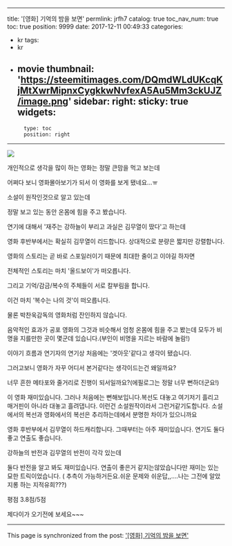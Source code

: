 
---
title: '[영화] 기억의 밤을 보면'
permlink: jrfh7
catalog: true
toc_nav_num: true
toc: true
position: 9999
date: 2017-12-11 00:49:33
categories:
- kr
tags:
- kr
- movie
thumbnail: 'https://steemitimages.com/DQmdWLdUKcqKjMtXwrMipnxCygkkwNvfexA5Au5Mm3ckUJZ/image.png'
sidebar:
    right:
        sticky: true
widgets:
    -
        type: toc
        position: right
---


![](https://steemitimages.com/DQmdWLdUKcqKjMtXwrMipnxCygkkwNvfexA5Au5Mm3ckUJZ/image.png)

개인적으로 생각을 많이 하는 영화는 정말 큰맘을 먹고 보는데

어쩌다 보니 영화몰아보기가 되서 이 영화를 보게 됐네요...ㅠ

소설이 원작인것으로 알고 있는데 

정말 보고 있는 동안 온몸에 힘을 주고 봤습니다.

연기에 대해서 '재주는 강하늘이 부리고 과실은 김무열이 땄다'고 하는데 

영화 후반부에서는 확실히 김무열이 리드합니다. 상대적으로 분량은 짧지만 강렬합니다.

영화의 스토리는 곧 바로 스포일러이기 때문에 최대한 줄이고 이야길 하자면

전체적인 스토리는 마치 '올드보이'가 떠오릅니다.

그리고 기억/감금/복수의 주체들이 서로 칼부림을 합니다.

이건 마치 '복수는 나의 것'이 떠오릅니다.

물론 박찬욱감독의 영화처럼 잔인하지 않습니다.

음악적인 효과가 공포 영화의 그것과 비슷해서 엄청 온몸에 힘을 주고 봤는데 모두가 비명을 지를만한 곳이 몇군데 있습니다.(부인이 비명을 지르는 바람에 놀람!)

이야기 흐름과 연기자의 연기상 처음에는 '겟아웃'같다고 생각이 됐습니다.

그러고보니 영화가 자꾸 어디서 본거같다는 생각이드는건 왜일까요?

너무 흔한 메타포와 줄거리로 진행이 되서일까요?(에필로그는 정말 너무 뻔하더군요!)

이 영화 재미있습니다. 그러나 처음에는 뻔해보입니다.복선도 대놓고 여기저기 흘리고 매거핀이 아니라 대놓고 흘려댑니다. 이런건 소설원작이라서 그런거같기도합니다. 소설에서의 복선과 영화에서의 복선은 추리하는데에서 분명한 차이가 있으니까요

영화 후반부에서 김무열이 하드캐리합니다. 그때부터는 아주 재미있습니다. 연기도 둘다 좋고 연출도 좋습니다.

강하늘의 반전과 김무열의 반전이 각각 있는데

둘다 반전을 알고 봐도 재미있습니다. 연출이 좋은거 같지는않았습니다만 재미는 있는 묘한 트릭이었습니다. ( 추측이 가능하거든요.쉬운 문제와 쉬운답,,....나는 그전에 알았지롱 하는 지적유희???)


평점 3.8점/5점

제다이가 오기전에 보세요~~~

- - -

This page is synchronized from the post: ['[영화] 기억의 밤을 보면'](https://steemit.com/@virus707/jrfh7)
